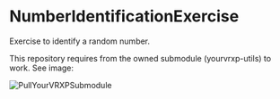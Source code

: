 # NumberIdentificationExercise
Exercise to identify a random number.

This repository requires from the owned submodule (yourvrxp-utils) to work. See image: 

![PullYourVRXPSubmodule](https://user-images.githubusercontent.com/32864363/233325896-41e51248-87ac-4d61-89e4-5421dbf060fa.png)
